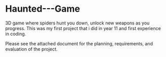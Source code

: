 # Haunted---Game
3D game where spiders hunt you down, unlock new weapons as you progress. This was my first project that i did in year 11 and first experience in coding.

Please see the attached document for the planning, requirements, and evaluation of the project.
